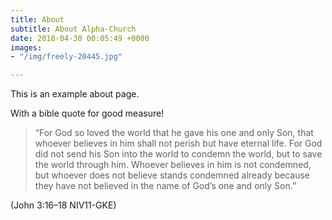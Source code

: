 ```yaml
---
title: About
subtitle: About Alpha-Church
date: 2018-04-30 00:05:49 +0000
images:
- "/img/freely-20445.jpg"

---
```

This is an example about page.

With a bible quote for good measure!

> “For God so loved the world that he gave his one and only Son, that whoever believes in him shall not perish but have eternal life. For God did not send his Son into the world to condemn the world, but to save the world through him. Whoever believes in him is not condemned, but whoever does not believe stands condemned already because they have not believed in the name of God’s one and only Son.”

(John 3:16–18 NIV11-GKE)